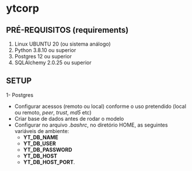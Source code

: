 # ytcorp

## PRÉ-REQUISITOS (requirements)

1. Linux UBUNTU 20 (ou sistema análogo)
1. Python 3.8.10 ou superior
1. Postgres 12 ou superior
1. SQLAlchemy 2.0.25 ou superior


## SETUP

1- Postgres
  - Configurar acessos (remoto ou local) conforme o uso pretendido (local ou remoto, _peer_, _trust_, _md5_ etc)
  - Criar base de dados antes de rodar o modelo
  - Configurar no arquivo _.bashrc_, no diretório HOME, as seguintes variáveis de ambiente:
    - **YT_DB_NAME**
    - **YT_DB_USER**
    - **YT_DB_PASSWORD**
    - **YT_DB_HOST**
    - **YT_DB_HOST_PORT**.
